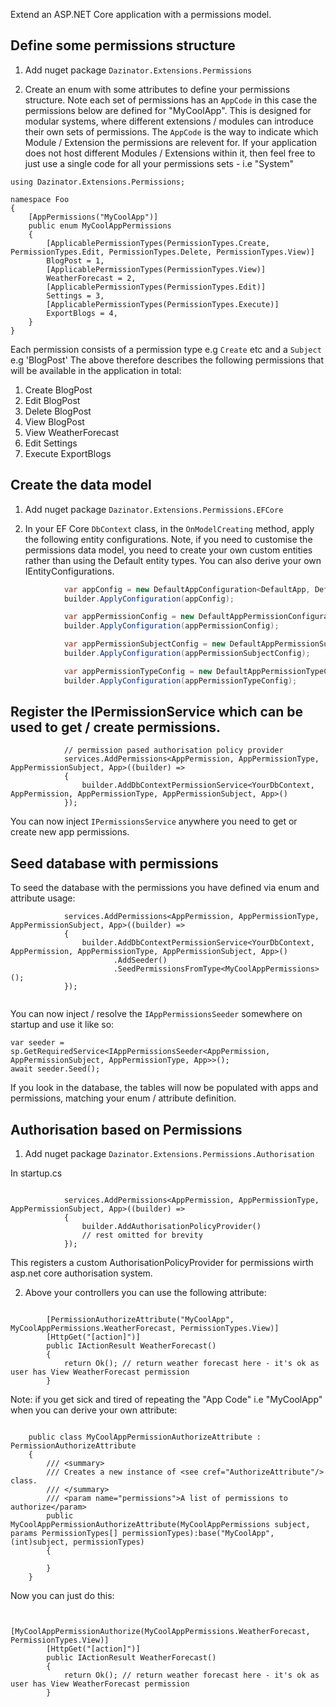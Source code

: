 Extend an ASP.NET Core application with a permissions model.


## Define some permissions structure

1. Add nuget package `Dazinator.Extensions.Permissions`

2. Create an enum with some attributes to define your permissions structure. Note each set of permissions has an `AppCode` in this case the permissions below are defined for "MyCoolApp".
This is designed for modular systems, where different extensions / modules can introduce their own sets of permissions. The `AppCode` is the way to indicate which Module / Extension the permissions are relevent for.
If your application does not host different Modules / Extensions within it, then feel free to just use a single code for all your permissions sets - i.e "System"

```
using Dazinator.Extensions.Permissions;

namespace Foo
{
    [AppPermissions("MyCoolApp")]
    public enum MyCoolAppPermissions
    {        
        [ApplicablePermissionTypes(PermissionTypes.Create, PermissionTypes.Edit, PermissionTypes.Delete, PermissionTypes.View)]
        BlogPost = 1,
        [ApplicablePermissionTypes(PermissionTypes.View)]
        WeatherForecast = 2,
        [ApplicablePermissionTypes(PermissionTypes.Edit)]
        Settings = 3,        
        [ApplicablePermissionTypes(PermissionTypes.Execute)]
        ExportBlogs = 4,
    }
}
```

Each permission consists of a permission type e.g `Create` etc and a `Subject` e.g 'BlogPost'
The above therefore describes the following permissions that will be available in the application in total:

1. Create BlogPost
2. Edit BlogPost
3. Delete BlogPost
4. View BlogPost
5. View WeatherForecast
6. Edit Settings
7. Execute ExportBlogs

## Create the data model

1. Add nuget package `Dazinator.Extensions.Permissions.EFCore`

2. In your EF Core `DbContext` class, in the `OnModelCreating` method, apply the following entity configurations. 
Note, if you need to customise the permissions data model, you need to create your own custom entities rather than using the Default entity types. You can also derive your own IEntityConfigurations.


```csharp
            var appConfig = new DefaultAppConfiguration<DefaultApp, DefaultAppPermissionType, DefaultAppPermission, DefaultAppPermissionSubject>();
            builder.ApplyConfiguration(appConfig);

            var appPermissionConfig = new DefaultAppPermissionConfiguration<DefaultAppPermission, DefaultAppPermissionType>();
            builder.ApplyConfiguration(appPermissionConfig);

            var appPermissionSubjectConfig = new DefaultAppPermissionSubjectConfiguration<DefaultAppPermissionSubject, DefaultAppPermissionType, DefaultAppPermission>();
            builder.ApplyConfiguration(appPermissionSubjectConfig);

            var appPermissionTypeConfig = new DefaultAppPermissionTypeConfiguration<DefaultAppPermissionType>();
            builder.ApplyConfiguration(appPermissionTypeConfig);
```

## Register the IPermissionService which can be used to get / create permissions.

```
            // permission pased authorisation policy provider
            services.AddPermissions<AppPermission, AppPermissionType, AppPermissionSubject, App>((builder) =>
            {
                builder.AddDbContextPermissionService<YourDbContext, AppPermission, AppPermissionType, AppPermissionSubject, App>()
            });
```

You can now inject `IPermissionsService` anywhere you need to get or create new app permissions.

## Seed database with permissions

To seed the database with the permissions you have defined via enum and attribute usage:

```
            services.AddPermissions<AppPermission, AppPermissionType, AppPermissionSubject, App>((builder) =>
            {
                builder.AddDbContextPermissionService<YourDbContext, AppPermission, AppPermissionType, AppPermissionSubject, App>()
                       .AddSeeder()
					   .SeedPermissionsFromType<MyCoolAppPermissions>();
			});
           
```

You can now inject / resolve the `IAppPermissionsSeeder` somewhere on startup and use it like so:

```
var seeder = sp.GetRequiredService<IAppPermissionsSeeder<AppPermission, AppPermissionSubject, AppPermissionType, App>>();
await seeder.Seed();
```

If you look in the database, the tables will now be populated with apps and permissions, matching your enum / attribute definition.


## Authorisation based on Permissions


1. Add nuget package `Dazinator.Extensions.Permissions.Authorisation`

In startup.cs


```

            services.AddPermissions<AppPermission, AppPermissionType, AppPermissionSubject, App>((builder) =>
            {
                builder.AddAuthorisationPolicyProvider()            
                // rest omitted for brevity
            });

```

This registers a custom AuthorisationPolicyProvider for permissions wirth asp.net core authorisation system.

2. Above your controllers you can use the following attribute:

```

        [PermissionAuthorizeAttribute("MyCoolApp", MyCoolAppPermissions.WeatherForecast, PermissionTypes.View)]
        [HttpGet("[action]")]
        public IActionResult WeatherForecast()
        {           
            return Ok(); // return weather forecast here - it's ok as user has View WeatherForecast permission
        }

```

Note: if you get sick and tired of repeating the "App Code" i.e "MyCoolApp" when you can derive your own attribute:


```

    public class MyCoolAppPermissionAuthorizeAttribute : PermissionAuthorizeAttribute
    {      
        /// <summary>
        /// Creates a new instance of <see cref="AuthorizeAttribute"/> class.
        /// </summary>
        /// <param name="permissions">A list of permissions to authorize</param>
        public MyCoolAppPermissionAuthorizeAttribute(MyCoolAppPermissions subject, params PermissionTypes[] permissionTypes):base("MyCoolApp", (int)subject, permissionTypes)
        {
            
        }
    }
```

Now you can just do this:


```

        [MyCoolAppPermissionAuthorize(MyCoolAppPermissions.WeatherForecast, PermissionTypes.View)]
        [HttpGet("[action]")]
        public IActionResult WeatherForecast()
        {           
            return Ok(); // return weather forecast here - it's ok as user has View WeatherForecast permission
        }

```